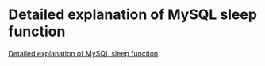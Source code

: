 # Detailed explanation of MySQL sleep function
[Detailed explanation of MySQL sleep function](https://aiwithcloud.com/2022/09/15/detailed_explanation_of_mysql_sleep_function/)